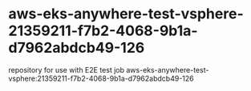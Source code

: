 # aws-eks-anywhere-test-vsphere-21359211-f7b2-4068-9b1a-d7962abdcb49-126
repository for use with E2E test job aws-eks-anywhere-test-vsphere:21359211-f7b2-4068-9b1a-d7962abdcb49-126
